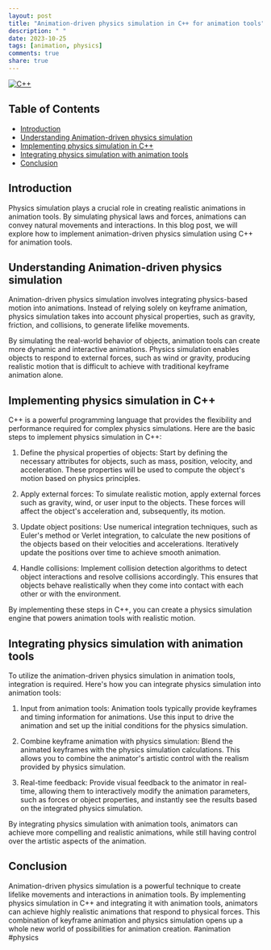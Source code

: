 ```yaml
---
layout: post
title: "Animation-driven physics simulation in C++ for animation tools"
description: " "
date: 2023-10-25
tags: [animation, physics]
comments: true
share: true
---
```


[![C++](https://img.shields.io/badge/Language-C%2B%2B-blue.svg)](https://www.cplusplus.com/)

## Table of Contents
- [Introduction](#introduction)
- [Understanding Animation-driven physics simulation](#understanding-animation-driven-physics-simulation)
- [Implementing physics simulation in C++](#implementing-physics-simulation-in-c++)
- [Integrating physics simulation with animation tools](#integrating-physics-simulation-with-animation-tools)
- [Conclusion](#conclusion)

## Introduction

Physics simulation plays a crucial role in creating realistic animations in animation tools. By simulating physical laws and forces, animations can convey natural movements and interactions. In this blog post, we will explore how to implement animation-driven physics simulation using C++ for animation tools.

## Understanding Animation-driven physics simulation

Animation-driven physics simulation involves integrating physics-based motion into animations. Instead of relying solely on keyframe animation, physics simulation takes into account physical properties, such as gravity, friction, and collisions, to generate lifelike movements.

By simulating the real-world behavior of objects, animation tools can create more dynamic and interactive animations. Physics simulation enables objects to respond to external forces, such as wind or gravity, producing realistic motion that is difficult to achieve with traditional keyframe animation alone.

## Implementing physics simulation in C++

C++ is a powerful programming language that provides the flexibility and performance required for complex physics simulations. Here are the basic steps to implement physics simulation in C++:

1. Define the physical properties of objects: Start by defining the necessary attributes for objects, such as mass, position, velocity, and acceleration. These properties will be used to compute the object's motion based on physics principles.

2. Apply external forces: To simulate realistic motion, apply external forces such as gravity, wind, or user input to the objects. These forces will affect the object's acceleration and, subsequently, its motion.

3. Update object positions: Use numerical integration techniques, such as Euler's method or Verlet integration, to calculate the new positions of the objects based on their velocities and accelerations. Iteratively update the positions over time to achieve smooth animation.

4. Handle collisions: Implement collision detection algorithms to detect object interactions and resolve collisions accordingly. This ensures that objects behave realistically when they come into contact with each other or with the environment.

By implementing these steps in C++, you can create a physics simulation engine that powers animation tools with realistic motion.

## Integrating physics simulation with animation tools

To utilize the animation-driven physics simulation in animation tools, integration is required. Here's how you can integrate physics simulation into animation tools:

1. Input from animation tools: Animation tools typically provide keyframes and timing information for animations. Use this input to drive the animation and set up the initial conditions for the physics simulation.

2. Combine keyframe animation with physics simulation: Blend the animated keyframes with the physics simulation calculations. This allows you to combine the animator's artistic control with the realism provided by physics simulation.

3. Real-time feedback: Provide visual feedback to the animator in real-time, allowing them to interactively modify the animation parameters, such as forces or object properties, and instantly see the results based on the integrated physics simulation.

By integrating physics simulation with animation tools, animators can achieve more compelling and realistic animations, while still having control over the artistic aspects of the animation.

## Conclusion

Animation-driven physics simulation is a powerful technique to create lifelike movements and interactions in animation tools. By implementing physics simulation in C++ and integrating it with animation tools, animators can achieve highly realistic animations that respond to physical forces. This combination of keyframe animation and physics simulation opens up a whole new world of possibilities for animation creation. #animation #physics